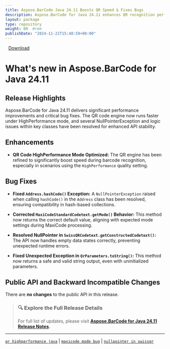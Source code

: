 ```yaml
---
title: Aspose.BarCode Java 24.11 Boosts QR Speed & Fixes Bugs
description: Aspose.BarCode for Java 24.11 enhances QR recognition performance in HighPerformance mode and resolves multiple Java-specific exceptions
layout: package
type: repository
weight: 00	#rem
publishDate: "2024-11-21T15:48:59+00:00"
---
```


<div class="downloadandnotes">
<a title="Download Zip Package of Aspose.BarCode v24.11" href="https://releases.aspose.com/java/repo/com/aspose/aspose-barcode/24.11/aspose-barcode-24.11-java.zip" class="btn btn-primary dwnam3"><i class="glyphicon glyphicon-download-alt" style="padding-right:10px"></i> Download</a></div>

# What's new in Aspose.BarCode for Java 24.11

## Release Highlights

Aspose.BarCode for Java 24.11 delivers significant performance improvements and critical bug fixes. The QR code engine now runs faster under HighPerformance mode, and several NullPointerException and logic issues within key classes have been resolved for enhanced API stability.

## Enhancements

- **QR Code HighPerformance Mode Optimized:**
  The QR engine has been refined to significantly boost speed during barcode recognition, especially in scenarios using the `HighPerformance` quality setting.

## Bug Fixes

- **Fixed `Address.hashCode()` Exception:**
  A `NullPointerException` raised when calling `hashCode()` in the `Address` class has been resolved, ensuring compatibility in hash-based collections.

- **Corrected `MaxiCodeStandardCodetext.getMode()` Behavior:**
  This method now returns the correct default value, aligning with expected mode settings during MaxiCode processing.

- **Resolved NullPointer in `SwissQRCodetext.getConstructedCodetext()`:**
  The API now handles empty data states correctly, preventing unexpected runtime errors.

- **Fixed Unexpected Exception in `QrParameters.toString()`:**
  This method now returns a safe and valid string output, even with uninitialized parameters.

## Public API and Backward Incompatible Changes

There are **no changes** to the public API in this release.

> ### 🔍 Explore the Full Release Details
>
> For full list of updates, please visit **[Aspose.BarCode for Java 24.11 Release Notes](https://releases.aspose.com/barcode/java/release-notes/2024/aspose-barcode-for-java-24-11-release-notes/).**

---

[`qr highperformance java`](https://search.aspose.com/q/qr-highperformance-java.html) | [`maxicode mode bug`](https://search.aspose.com/q/maxicode-mode-bug.html) | [`nullpointer in swissqr`](https://search.aspose.com/q/nullpointer-in-swissqr.html)
